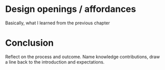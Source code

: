 # Design openings / affordances

Basically, what I learned from the previous chapter

# Conclusion

Reflect on the process and outcome. Name knowledge contributions, draw a line back to the introduction and expectations.

